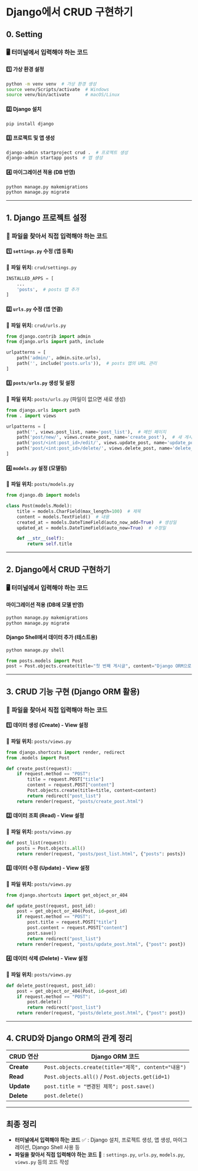 # Django에서 CRUD 구현하기

## 0. Setting

### 🖥 **터미널에서 입력해야 하는 코드**

#### 1️⃣ 가상 환경 설정
```bash
python -m venv venv  # 가상 환경 생성
source venv/Scripts/activate  # Windows
source venv/bin/activate      # macOS/Linux
```

#### 2️⃣ Django 설치
```bash
pip install django
```

#### 3️⃣ 프로젝트 및 앱 생성
```bash
django-admin startproject crud .  # 프로젝트 생성
django-admin startapp posts  # 앱 생성
```

#### 4️⃣ 마이그레이션 적용 (DB 반영)
```bash
python manage.py makemigrations
python manage.py migrate
```

---

## 1. Django 프로젝트 설정

### 📝 **파일을 찾아서 직접 입력해야 하는 코드**

#### 1️⃣ `settings.py` 수정 (앱 등록)
📂 **파일 위치:** `crud/settings.py`
```python
INSTALLED_APPS = [
    ...
    'posts',  # posts 앱 추가
]
```

#### 2️⃣ `urls.py` 수정 (앱 연결)
📂 **파일 위치:** `crud/urls.py`
```python
from django.contrib import admin
from django.urls import path, include

urlpatterns = [
    path('admin/', admin.site.urls),
    path('', include('posts.urls')),  # posts 앱의 URL 관리
]
```

#### 3️⃣ `posts/urls.py` 생성 및 설정
📂 **파일 위치:** `posts/urls.py` (파일이 없으면 새로 생성)
```python
from django.urls import path
from . import views

urlpatterns = [
    path('', views.post_list, name='post_list'),  # 메인 페이지
    path('post/new/', views.create_post, name='create_post'),  # 새 게시글 작성
    path('post/<int:post_id>/edit/', views.update_post, name='update_post'),  # 게시글 수정
    path('post/<int:post_id>/delete/', views.delete_post, name='delete_post'),  # 게시글 삭제
]
```

#### 4️⃣ `models.py` 설정 (모델링)
📂 **파일 위치:** `posts/models.py`
```python
from django.db import models

class Post(models.Model):
    title = models.CharField(max_length=100)  # 제목
    content = models.TextField()  # 내용
    created_at = models.DateTimeField(auto_now_add=True)  # 생성일
    updated_at = models.DateTimeField(auto_now=True)  # 수정일

    def __str__(self):
        return self.title
```

---

## 2. Django에서 CRUD 구현하기

### 🖥 **터미널에서 입력해야 하는 코드**

#### 마이그레이션 적용 (DB에 모델 반영)
```bash
python manage.py makemigrations
python manage.py migrate
```

#### Django Shell에서 데이터 추가 (테스트용)
```bash
python manage.py shell
```
```python
from posts.models import Post
post = Post.objects.create(title="첫 번째 게시글", content="Django ORM으로 CRUD 구현하기")
```

---

## 3. CRUD 기능 구현 (Django ORM 활용)

### 📝 **파일을 찾아서 직접 입력해야 하는 코드**

#### 1️⃣ **데이터 생성 (Create) - View 설정**
📂 **파일 위치:** `posts/views.py`
```python
from django.shortcuts import render, redirect
from .models import Post

def create_post(request):
    if request.method == "POST":
        title = request.POST["title"]
        content = request.POST["content"]
        Post.objects.create(title=title, content=content)
        return redirect("post_list")
    return render(request, "posts/create_post.html")
```

#### 2️⃣ **데이터 조회 (Read) - View 설정**
📂 **파일 위치:** `posts/views.py`
```python
def post_list(request):
    posts = Post.objects.all()
    return render(request, "posts/post_list.html", {"posts": posts})
```

#### 3️⃣ **데이터 수정 (Update) - View 설정**
📂 **파일 위치:** `posts/views.py`
```python
from django.shortcuts import get_object_or_404

def update_post(request, post_id):
    post = get_object_or_404(Post, id=post_id)
    if request.method == "POST":
        post.title = request.POST["title"]
        post.content = request.POST["content"]
        post.save()
        return redirect("post_list")
    return render(request, "posts/update_post.html", {"post": post})
```

#### 4️⃣ **데이터 삭제 (Delete) - View 설정**
📂 **파일 위치:** `posts/views.py`
```python
def delete_post(request, post_id):
    post = get_object_or_404(Post, id=post_id)
    if request.method == "POST":
        post.delete()
        return redirect("post_list")
    return render(request, "posts/delete_post.html", {"post": post})
```

---

## 4. CRUD와 Django ORM의 관계 정리
| CRUD 연산 | Django ORM 코드 |
|-----------|----------------|
| **Create** | `Post.objects.create(title="제목", content="내용")` |
| **Read** | `Post.objects.all()` / `Post.objects.get(id=1)` |
| **Update** | `post.title = "변경된 제목"; post.save()` |
| **Delete** | `post.delete()` |

---

## **최종 정리**
- **터미널에서 입력해야 하는 코드** ✅ : Django 설치, 프로젝트 생성, 앱 생성, 마이그레이션, Django Shell 사용 등
- **파일을 찾아서 직접 입력해야 하는 코드** 📝 : `settings.py`, `urls.py`, `models.py`, `views.py` 등의 코드 작성


